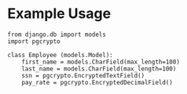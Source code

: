 Example Usage
=============

    from django.db import models
    import pgcrypto
    
    class Employee (models.Model):
        first_name = models.CharField(max_length=100)
        last_name = models.CharField(max_length=100)
        ssn = pgcrypto.EncryptedTextField()
        pay_rate = pgcrypto.EncryptedDecimalField()
